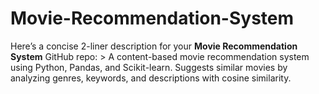 # Movie-Recommendation-System
Here’s a concise 2-liner description for your **Movie Recommendation System** GitHub repo:  > A content-based movie recommendation system using Python, Pandas, and Scikit-learn. Suggests similar movies by analyzing genres, keywords, and descriptions with cosine similarity.

